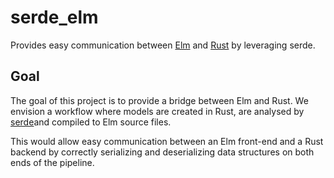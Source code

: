 # serde_elm
Provides easy communication between [Elm][elm] and [Rust][rust] by leveraging serde.

## Goal
The goal of this project is to provide a bridge between Elm and Rust. We envision a workflow where models are created in Rust, are analysed by [serde][]and compiled to Elm source files.

This would allow easy communication between an Elm front-end and a Rust backend by correctly serializing and deserializing data structures on both ends of the pipeline.

[elm]: http://elm-lang.org/
[rust]: https://www.rust-lang.org/en-US/
[serde]: https://serde.rs/
